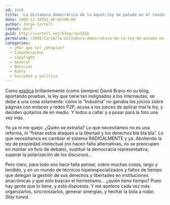 ```yaml
---
id: 2416
title: 'La dictadura democrática de la &quot;ley de patada en el router&quot;'
date: 2009-12-10T01:46:05+00:00
author: Jorge Cortell
layout: post
guid: http://cortell.net/blog/?p=2416
permalink: /2009/12/10/la-dictadura-democratica-de-la-ley-de-patada-en-el-router/
categories:
  - ¿Por qué no? ¿Utopías?
  - CiberDerechos
  - Copyfight
  - General
  - Noticias
  - Rants
  - Sociedad y polí­tica
---
```

Como <a title="http://www.filmica.com/david_bravo/archivos/010216.html" href="http://www.filmica.com/david_bravo/archivos/010216.html" target="_blank">explica</a> brillantemente (como siempre) David Bravo en su blog, aportando pruebas, la ley que tiene tan indignados a los internautas, se debe a una cosa solamente: como la &#8220;Industria&#8221; no ganaba los juicios sobre páginas con enlaces y redes P2P, acusa a los jueces de aplicar mal la ley, y deciden quitarlos de en medio. Y todos a callar y a posar para la foto una vez más.

Yo ya ni me quejo. ¿Quién se extraña? Lo que necesitamos no es una reforma, ni &#8220;frenar estos ataques a la libertad y los derechos bla bla bla&#8221;. Lo que necesitamos es cambiar el sistema RADICALMENTE y ya. Aboliendo la ley de propiedad intelectual (no hacen falta alternativas, no se preocupen en montar un foro de debate), sustituir la democracia representativa, superar la polarización de los discursos&#8230;

Pero claro, para todo eso hace falta pensar, sobre muchas cosas, largo y tendido, y en un mundo de técnicos hiperespecializados y faltos de tiempo que delegan la gestión de sus derechos y libertades en instituciones anacrónicas y que solo buscan el hermetismo&#8230; ¿quién tiene tiempo? Pues hay gente que lo tiene, y está dispuesta. Y me apetece cada vez más organizarlos, sincronizarlos, generar sinergias, y hechar la bola a rodar. _Stay tuned_.